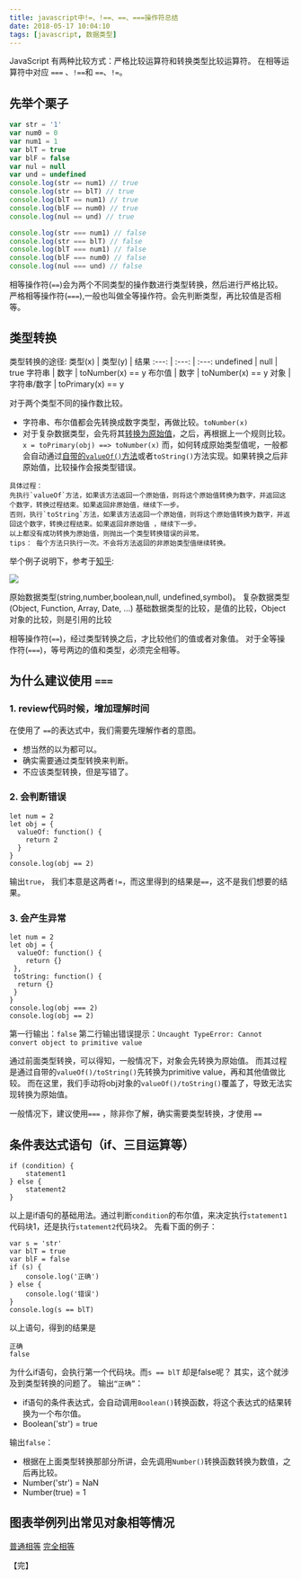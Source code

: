 ```yaml
---
title: javascript中!=、!==、==、===操作符总结
date: 2018-05-17 10:04:10
tags: [javascript, 数据类型]
---
```

JavaScript 有两种比较方式：严格比较运算符和转换类型比较运算符。
在相等运算符中对应 `===` 、`!==`和 `==`、`!=`。

## 先举个栗子
```js
var str = '1'
var num0 = 0
var num1 = 1
var blT = true
var blF = false
var nul = null
var und = undefined
console.log(str == num1) // true
console.log(str == blT) // true
console.log(blT == num1) // true
console.log(blF == num0) // true
console.log(nul == und) // true

console.log(str === num1) // false
console.log(str === blT) // false
console.log(blT === num1) // false
console.log(blF === num0) // false
console.log(nul === und) // false

```
相等操作符(`==`)会为两个不同类型的操作数进行类型转换，然后进行严格比较。
严格相等操作符(`===`),一般也叫做全等操作符。会先判断类型，再比较值是否相等。
<!-- more -->
## 类型转换
类型转换的途径:
类型(x) | 类型(y)  | 结果
:---: | :---: | :---:
undefined | null | true
字符串 | 数字 | toNumber(x) == y
布尔值 | 数字 | toNumber(x) == y
对象 | 字符串/数字 | toPrimary(x) == y

对于两个类型不同的操作数比较。
- 字符串、布尔值都会先转换成数字类型，再做比较。`toNumber(x)`
- 对于复杂数据类型，会先将其[转换为原始值][1]，之后，再根据上一个规则比较。
` x = toPrimary(obj) ==> toNumber(x)`
而，如何转成原始类型值呢，一般都会自动通过[自带的`valueOf()`方法][2]或者`toString()`方法实现。如果转换之后非原始值，比较操作会报类型错误。

```
具体过程：
先执行`valueOf`方法，如果该方法返回一个原始值，则将这个原始值转换为数字，并返回这个数字，转换过程结束。如果返回非原始值，继续下一步。
否则，执行`toString`方法，如果该方法返回一个原始值，则将这个原始值转换为数字，并返回这个数字，转换过程结束。如果返回非原始值 ，继续下一步。
以上都没有成功转换为原始值，则抛出一个类型转换错误的异常。
tips： 每个方法只执行一次。不会将方法返回的非原始类型值继续转换。
```
举个例子说明下，参考于[知乎][3]:

![](https://user-gold-cdn.xitu.io/2018/5/17/1636be8859e9af36?w=872&h=1310&f=png&s=175704)

原始数据类型(string,number,boolean,null, undefined,symbol)。
复杂数据类型(Object, Function, Array, Date, ...)
基础数据类型的比较，是值的比较，Object对象的比较，则是引用的比较

相等操作符(`==`)，经过类型转换之后，才比较他们的值或者对象值。
对于全等操作符(`===`)，等号两边的值和类型，必须完全相等。

## 为什么建议使用 `===`

### 1. review代码时候，增加理解时间
在使用了 `==`的表达式中，我们需要先理解作者的意图。
- 想当然的以为都可以。
- 确实需要通过类型转换来判断。
- 不应该类型转换，但是写错了。

### 2. 会判断错误
```
let num = 2
let obj = {
  valueOf: function() {
    return 2
  }
}
console.log(obj == 2)
```
输出`true`，
我们本意是这两者`!=`，而这里得到的结果是`==`，这不是我们想要的结果。

### 3. 会产生异常
```
let num = 2
let obj = {
  valueOf: function() {
    return {}
 },
 toString: function() {
  return {}
 }
}
console.log(obj === 2)
console.log(obj == 2)
```
第一行输出：`false`
第二行输出错误提示：`Uncaught TypeError: Cannot convert object to primitive value`

通过前面类型转换，可以得知，一般情况下，对象会先转换为原始值。
而其过程是通过自带的`valueOf()/toString()`先转换为primitive value，再和其他值做比较。
而在这里，我们手动将obj对象的`valueOf()/toString()`覆盖了，导致无法实现转换为原始值。

一般情况下，建议使用`===` ，除非你了解，确实需要类型转换，才使用 `==`

## 条件表达式语句（if、三目运算等）
```
if (condition) {
    statement1 
} else {
    statement2
}
```
以上是if语句的基础用法。通过判断`condition`的布尔值，来决定执行`statement1`代码块1，还是执行`statement2`代码块2。
先看下面的例子：
```
var s = 'str'
var blT = true
var blF = false
if (s) {
    console.log('正确')
} else {
    console.log('错误')
}
console.log(s == blT)
```
以上语句，得到的结果是
```
正确
false
```
为什么if语句，会执行第一个代码块。而`s == blT`  却是false呢？
其实，这个就涉及到类型转换的问题了。
输出`“正确”`：
- if语句的条件表达式，会自动调用`Boolean()`转换函数，将这个表达式的结果转换为一个布尔值。
- Boolean('str') = true

输出`false`：
- 根据在上面类型转换那部分所讲，会先调用`Number()`转换函数转换为数值，之后再比较。
- Number('str') = NaN
- Number(true) = 1

## 图表举例列出常见对象相等情况
[普通相等](https://codepen.io/weiqinl/pen/YaovMp)
[完全相等](https://codepen.io/weiqinl/details/KojBPb)

【完】

[1]: http://www.cnblogs.com/weiqinl/p/8380060.html
[2]: http://weiqinl.com/2018/03/31/JavaScript%E5%AF%B9%E8%B1%A1%E7%9A%84valueOf-%E6%96%B9%E6%B3%95/
[3]: https://www.zhihu.com/question/277243339/answer/392788506

